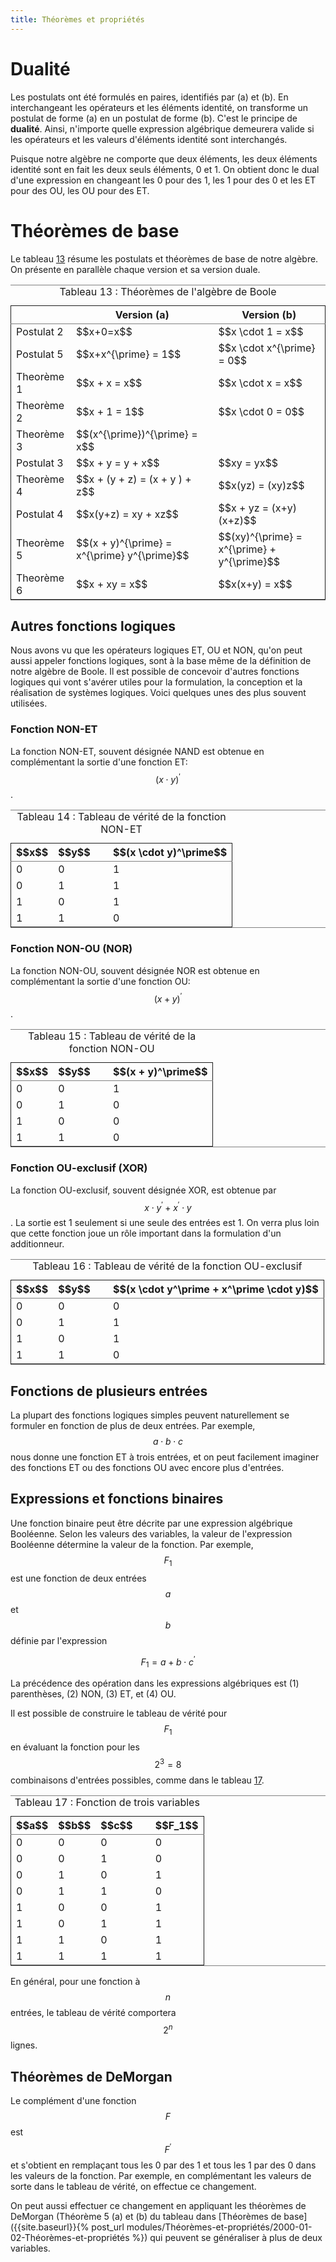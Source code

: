 ```yaml
---
title: Théorèmes et propriétés
---
```


# Dualité

Les postulats ont été formulés en paires, identifiés par (a) et
(b). En interchangeant les opérateurs et les éléments identité, on
transforme un postulat de forme (a) en un postulat de forme (b). C'est
le principe de **dualité**. Ainsi, n'importe quelle expression
algébrique demeurera valide si les opérateurs et les valeurs
d'éléments identité sont interchangés.

Puisque notre algèbre ne comporte que deux éléments, les deux éléments
identité sont en fait les deux seuls éléments, 0 et 1. On obtient donc
le dual d'une expression en changeant les 0 pour des 1, les 1 pour des
0 et les ET pour des OU, les OU pour des ET.


# Théorèmes de base

Le tableau [13](#orgb76f0a7) résume les postulats et théorèmes de base de notre
algèbre. On présente en parallèle chaque version et sa version duale.

<table id="orgb76f0a7" border="2" cellspacing="0" cellpadding="6" rules="groups" frame="hsides">
<caption class="t-above"><span class="table-number">Tableau 13 :</span> Théorèmes de l'algèbre de Boole</caption>

<colgroup>
<col  class="org-left" />

<col  class="org-left" />

<col  class="org-left" />
</colgroup>
<thead>
<tr>
<th scope="col" class="org-left">&#xa0;</th>
<th scope="col" class="org-left">Version (a)</th>
<th scope="col" class="org-left">Version (b)</th>
</tr>
</thead>

<tbody>
<tr>
<td class="org-left">Postulat 2</td>
<td class="org-left">$$x+0=x$$</td>
<td class="org-left">$$x \cdot 1 = x$$</td>
</tr>


<tr>
<td class="org-left">Postulat 5</td>
<td class="org-left">$$x+x^{\prime} = 1$$</td>
<td class="org-left">$$x \cdot x^{\prime} = 0$$</td>
</tr>


<tr>
<td class="org-left">Theorème 1</td>
<td class="org-left">$$x + x = x$$</td>
<td class="org-left">$$x \cdot x = x$$</td>
</tr>


<tr>
<td class="org-left">Theorème 2</td>
<td class="org-left">$$x + 1 = 1$$</td>
<td class="org-left">$$x \cdot 0 = 0$$</td>
</tr>


<tr>
<td class="org-left">Theorème 3</td>
<td class="org-left">$$(x^{\prime})^{\prime} = x$$</td>
<td class="org-left">&#xa0;</td>
</tr>


<tr>
<td class="org-left">Postulat 3</td>
<td class="org-left">$$x + y = y + x$$</td>
<td class="org-left">$$xy = yx$$</td>
</tr>


<tr>
<td class="org-left">Theorème 4</td>
<td class="org-left">$$x + (y + z) = (x + y ) + z$$</td>
<td class="org-left">$$x(yz) = (xy)z$$</td>
</tr>


<tr>
<td class="org-left">Postulat 4</td>
<td class="org-left">$$x(y+z) = xy + xz$$</td>
<td class="org-left">$$x + yz = (x+y)(x+z)$$</td>
</tr>


<tr>
<td class="org-left">Theorème 5</td>
<td class="org-left">$$(x + y)^{\prime} = x^{\prime} y^{\prime}$$</td>
<td class="org-left">$$(xy)^{\prime} = x^{\prime} + y^{\prime}$$</td>
</tr>


<tr>
<td class="org-left">Theorème 6</td>
<td class="org-left">$$x + xy = x$$</td>
<td class="org-left">$$x(x+y) = x$$</td>
</tr>
</tbody>
</table>


## Autres fonctions logiques

Nous avons vu que les opérateurs logiques ET, OU et NON, qu'on peut
aussi appeler fonctions logiques, sont à la base même de la définition
de notre algèbre de Boole. Il est possible de concevoir d'autres
fonctions logiques qui vont s'avérer utiles pour la formulation, la
conception et la réalisation de systèmes logiques. Voici quelques unes
des plus souvent utilisées.


### Fonction NON-ET

La fonction NON-ET, souvent désignée NAND est obtenue en complémentant
la sortie d'une fonction ET: $$(x \cdot y)^\prime$$.

<table id="orge3d657b" border="2" cellspacing="0" cellpadding="6" rules="groups" frame="hsides">
<caption class="t-above"><span class="table-number">Tableau 14 :</span> Tableau de vérité de la fonction NON-ET</caption>

<colgroup>
<col  class="org-right" />

<col  class="org-right" />

<col  class="org-left" />

<col  class="org-right" />
</colgroup>
<thead>
<tr>
<th scope="col" class="org-right">$$x$$</th>
<th scope="col" class="org-right">$$y$$</th>
<th scope="col" class="org-left">&#xa0;</th>
<th scope="col" class="org-right">$$(x \cdot y)^\prime$$</th>
</tr>
</thead>

<tbody>
<tr>
<td class="org-right">0</td>
<td class="org-right">0</td>
<td class="org-left">&#xa0;</td>
<td class="org-right">1</td>
</tr>


<tr>
<td class="org-right">0</td>
<td class="org-right">1</td>
<td class="org-left">&#xa0;</td>
<td class="org-right">1</td>
</tr>


<tr>
<td class="org-right">1</td>
<td class="org-right">0</td>
<td class="org-left">&#xa0;</td>
<td class="org-right">1</td>
</tr>


<tr>
<td class="org-right">1</td>
<td class="org-right">1</td>
<td class="org-left">&#xa0;</td>
<td class="org-right">0</td>
</tr>
</tbody>
</table>


### Fonction NON-OU (NOR)

La fonction NON-OU, souvent désignée NOR est obtenue en complémentant
la sortie d'une fonction OU: $$(x + y)^\prime$$.

<table id="orgc7a557e" border="2" cellspacing="0" cellpadding="6" rules="groups" frame="hsides">
<caption class="t-above"><span class="table-number">Tableau 15 :</span> Tableau de vérité de la fonction NON-OU</caption>

<colgroup>
<col  class="org-right" />

<col  class="org-right" />

<col  class="org-left" />

<col  class="org-right" />
</colgroup>
<thead>
<tr>
<th scope="col" class="org-right">$$x$$</th>
<th scope="col" class="org-right">$$y$$</th>
<th scope="col" class="org-left">&#xa0;</th>
<th scope="col" class="org-right">$$(x + y)^\prime$$</th>
</tr>
</thead>

<tbody>
<tr>
<td class="org-right">0</td>
<td class="org-right">0</td>
<td class="org-left">&#xa0;</td>
<td class="org-right">1</td>
</tr>


<tr>
<td class="org-right">0</td>
<td class="org-right">1</td>
<td class="org-left">&#xa0;</td>
<td class="org-right">0</td>
</tr>


<tr>
<td class="org-right">1</td>
<td class="org-right">0</td>
<td class="org-left">&#xa0;</td>
<td class="org-right">0</td>
</tr>


<tr>
<td class="org-right">1</td>
<td class="org-right">1</td>
<td class="org-left">&#xa0;</td>
<td class="org-right">0</td>
</tr>
</tbody>
</table>

### Fonction OU-exclusif (XOR)

La fonction OU-exclusif, souvent désignée XOR, est obtenue par $$x
\cdot y^\prime + x^\prime \cdot y$$. La sortie est 1 seulement si
une seule des entrées est 1. On verra plus loin que cette fonction
joue un rôle important dans la formulation d'un additionneur.

<table id="orgf83558d" border="2" cellspacing="0" cellpadding="6" rules="groups" frame="hsides">
<caption class="t-above"><span class="table-number">Tableau 16 :</span> Tableau de vérité de la fonction OU-exclusif</caption>

<colgroup>
<col  class="org-right" />

<col  class="org-right" />

<col  class="org-left" />

<col  class="org-right" />
</colgroup>
<thead>
<tr>
<th scope="col" class="org-right">$$x$$</th>
<th scope="col" class="org-right">$$y$$</th>
<th scope="col" class="org-left">&#xa0;</th>
<th scope="col" class="org-right">$$(x \cdot y^\prime + x^\prime \cdot y)$$</th>
</tr>
</thead>

<tbody>
<tr>
<td class="org-right">0</td>
<td class="org-right">0</td>
<td class="org-left">&#xa0;</td>
<td class="org-right">0</td>
</tr>


<tr>
<td class="org-right">0</td>
<td class="org-right">1</td>
<td class="org-left">&#xa0;</td>
<td class="org-right">1</td>
</tr>


<tr>
<td class="org-right">1</td>
<td class="org-right">0</td>
<td class="org-left">&#xa0;</td>
<td class="org-right">1</td>
</tr>


<tr>
<td class="org-right">1</td>
<td class="org-right">1</td>
<td class="org-left">&#xa0;</td>
<td class="org-right">0</td>
</tr>
</tbody>
</table>


## Fonctions de plusieurs entrées

La plupart des fonctions logiques simples peuvent naturellement se
formuler en fonction de plus de deux entrées. Par exemple, $$a \cdot b
\cdot c$$ nous donne une fonction ET à trois entrées, et on peut
facilement imaginer des fonctions ET ou des fonctions OU avec encore
plus d'entrées.


## Expressions et fonctions binaires

Une fonction binaire peut être décrite par une expression algébrique
Booléenne. Selon les valeurs des variables, la valeur de l'expression
Booléenne détermine la valeur de la fonction. Par exemple, $$F_1$$ est
une fonction de deux entrées $$a$$ et $$b$$ définie par l'expression

$$ F_1 = a + b \cdot c^\prime $$

La précédence des opération dans les expressions algébriques est (1)
parenthèses, (2) NON, (3) ET, et (4) OU.

Il est possible de construire le tableau de vérité pour $$F_1$$ en
évaluant la fonction pour les $$2^3 = 8$$ combinaisons d'entrées
possibles, comme dans le tableau [17](#orgb65522a).

<table id="orgb65522a" border="2" cellspacing="0" cellpadding="6" rules="groups" frame="hsides">
<caption class="t-above"><span class="table-number">Tableau 17 :</span> Fonction de trois variables</caption>

<colgroup>
<col  class="org-right" />

<col  class="org-right" />

<col  class="org-right" />

<col  class="org-left" />

<col  class="org-right" />
</colgroup>
<thead>
<tr>
<th scope="col" class="org-right">$$a$$</th>
<th scope="col" class="org-right">$$b$$</th>
<th scope="col" class="org-right">$$c$$</th>
<th scope="col" class="org-left">&#xa0;</th>
<th scope="col" class="org-right">$$F_1$$</th>
</tr>
</thead>

<tbody>
<tr>
<td class="org-right">0</td>
<td class="org-right">0</td>
<td class="org-right">0</td>
<td class="org-left">&#xa0;</td>
<td class="org-right">0</td>
</tr>


<tr>
<td class="org-right">0</td>
<td class="org-right">0</td>
<td class="org-right">1</td>
<td class="org-left">&#xa0;</td>
<td class="org-right">0</td>
</tr>


<tr>
<td class="org-right">0</td>
<td class="org-right">1</td>
<td class="org-right">0</td>
<td class="org-left">&#xa0;</td>
<td class="org-right">1</td>
</tr>


<tr>
<td class="org-right">0</td>
<td class="org-right">1</td>
<td class="org-right">1</td>
<td class="org-left">&#xa0;</td>
<td class="org-right">0</td>
</tr>


<tr>
<td class="org-right">1</td>
<td class="org-right">0</td>
<td class="org-right">0</td>
<td class="org-left">&#xa0;</td>
<td class="org-right">1</td>
</tr>


<tr>
<td class="org-right">1</td>
<td class="org-right">0</td>
<td class="org-right">1</td>
<td class="org-left">&#xa0;</td>
<td class="org-right">1</td>
</tr>


<tr>
<td class="org-right">1</td>
<td class="org-right">1</td>
<td class="org-right">0</td>
<td class="org-left">&#xa0;</td>
<td class="org-right">1</td>
</tr>


<tr>
<td class="org-right">1</td>
<td class="org-right">1</td>
<td class="org-right">1</td>
<td class="org-left">&#xa0;</td>
<td class="org-right">1</td>
</tr>
</tbody>
</table>

En général, pour une fonction à $$n$$ entrées, le tableau de vérité
comportera $$2^n$$ lignes.

## Théorèmes de DeMorgan

Le complément d'une fonction $$F$$ est $$F^\prime$$ et s'obtient en
remplaçant tous les 0 par des 1 et tous les 1 par des 0 dans les
valeurs de la fonction. Par exemple, en complémentant les valeurs de
sorte dans le tableau de vérité, on effectue ce changement.

On peut aussi effectuer ce changement en appliquant les théorèmes de
DeMorgan (Théorème 5 (a) et (b) du tableau dans [Théorèmes de base]({{site.baseurl}}{% post_url modules/Théorèmes-et-propriétés/2000-01-02-Théorèmes-et-propriétés %}) qui
peuvent se généraliser à plus de deux variables.

